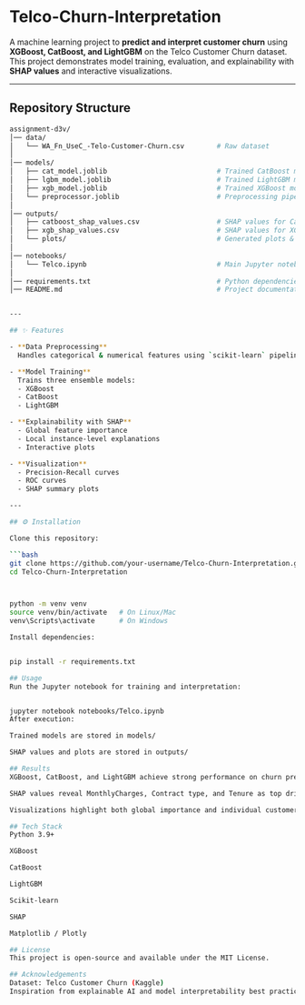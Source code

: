 # Telco-Churn-Interpretation 

A machine learning project to **predict and interpret customer churn** using **XGBoost, CatBoost, and LightGBM** on the Telco Customer Churn dataset.  
This project demonstrates model training, evaluation, and explainability with **SHAP values** and interactive visualizations.

---

##  Repository Structure

```bash
assignment-d3v/
│── data/
│   └── WA_Fn_UseC_-Telo-Customer-Churn.csv        # Raw dataset
│
│── models/
│   ├── cat_model.joblib                           # Trained CatBoost model
│   ├── lgbm_model.joblib                          # Trained LightGBM model
│   ├── xgb_model.joblib                           # Trained XGBoost model
│   └── preprocessor.joblib                        # Preprocessing pipeline
│
│── outputs/
│   ├── catboost_shap_values.csv                   # SHAP values for CatBoost
│   ├── xgb_shap_values.csv                        # SHAP values for XGBoost
│   └── plots/                                     # Generated plots & charts
│
│── notebooks/
│   └── Telco.ipynb                                # Main Jupyter notebook
│
│── requirements.txt                               # Python dependencies
│── README.md                                      # Project documentation


---

## ✨ Features

- **Data Preprocessing**  
  Handles categorical & numerical features using `scikit-learn` pipelines.  

- **Model Training**  
  Trains three ensemble models:  
  - XGBoost  
  - CatBoost  
  - LightGBM  

- **Explainability with SHAP**  
  - Global feature importance  
  - Local instance-level explanations  
  - Interactive plots  

- **Visualization**  
  - Precision-Recall curves  
  - ROC curves  
  - SHAP summary plots  

---

## ⚙️ Installation

Clone this repository:

```bash
git clone https://github.com/your-username/Telco-Churn-Interpretation.git
cd Telco-Churn-Interpretation



python -m venv venv
source venv/bin/activate   # On Linux/Mac
venv\Scripts\activate      # On Windows

Install dependencies:


pip install -r requirements.txt

## Usage
Run the Jupyter notebook for training and interpretation:


jupyter notebook notebooks/Telco.ipynb
After execution:

Trained models are stored in models/

SHAP values and plots are stored in outputs/

## Results
XGBoost, CatBoost, and LightGBM achieve strong performance on churn prediction.

SHAP values reveal MonthlyCharges, Contract type, and Tenure as top drivers of churn.

Visualizations highlight both global importance and individual customer explanations.

## Tech Stack
Python 3.9+

XGBoost

CatBoost

LightGBM

Scikit-learn

SHAP

Matplotlib / Plotly

## License
This project is open-source and available under the MIT License.

## Acknowledgements
Dataset: Telco Customer Churn (Kaggle)
Inspiration from explainable AI and model interpretability best practices.
